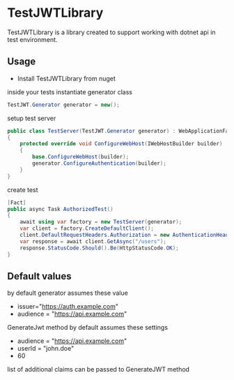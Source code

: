 # TestJWTLibrary

TestJWTLibrary is a library created to support working with dotnet api in test environment.

## Usage

* Install TestJWTLibrary from nuget

inside your tests instantiate generator class

```csharp
TestJWT.Generator generator = new();
```

setup test server 

```csharp
public class TestServer(TestJWT.Generator generator) : WebApplicationFactory<Program>
{
    protected override void ConfigureWebHost(IWebHostBuilder builder)
    {
        base.ConfigureWebHost(builder);
        generator.ConfigureAuthentication(builder);
    }
}
```

create test

```csharp
[Fact]
public async Task AuthorizedTest()
{
    await using var factory = new TestServer(generator);
    var client = factory.CreateDefaultClient();
    client.DefaultRequestHeaders.Authorization = new AuthenticationHeaderValue("Bearer", generator.GenerateJwt());
    var response = await client.GetAsync("/users");
    response.StatusCode.Should().Be(HttpStatusCode.OK);
}
```

## Default values

by default generator assumes these value
* issuer="https://auth.example.com"
* audience = "https://api.example.com"

GenerateJwt method by default assumes these settings

* audience = "https://api.example.com"
* userId = "john.doe"
* 60

list of additional claims can be passed to GenerateJWT method